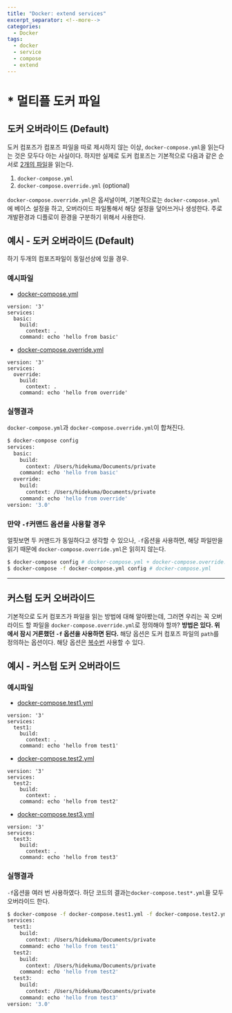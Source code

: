 ```yaml
---
title: "Docker: extend services"
excerpt_separator: <!--more-->
categories:
  - Docker 
tags: 
  - docker 
  - service 
  - compose 
  - extend 
---
```


# * 멀티플 도커 파일

## 도커 오버라이드 (Default)
도커 컴포즈가 컴포즈 파일을 따로 제시하지 않는 이상, `docker-compose.yml`을 읽는다는 것은 모두다 아는 사실이다. 하지만 실제로 도커 컴포즈는 기본적으로 다음과 같은 순서로 <U>2개의 파일</U>을 읽는다.
1. `docker-compose.yml`
2. `docker-compose.override.yml` (optional)

`docker-compose.override.yml`은 옵셔널이며, 기본적으로는 `docker-compose.yml`에 베이스 설정을 하고, 오버라이드 파일통해서 해당 설정을 덮어쓰거나 생성한다. 주로 개발환경과 디플로이 환경을 구분하기 위해서 사용한다.

<!--more-->
## 예시 - 도커 오버라이드 (Default)
하기 두개의 컴포즈파일이 동일선상에 있을 경우.

### 예시파일
- <U>docker-compose.yml</U>
```docker
version: '3'
services:
  basic:
    build:
      context: .
    command: echo 'hello from basic'
```
- <U>docker-compose.override.yml</U>
```docker
version: '3'
services:
  override:
    build:
      context: .
    command: echo 'hello from override'
```

### 실행결과
`docker-compose.yml`과 `docker-compose.override.yml`이 합쳐진다.
```bash
$ docker-compose config
services:
  basic:
    build:
      context: /Users/hidekuma/Documents/private
    command: echo 'hello from basic'
  override:
    build:
      context: /Users/hidekuma/Documents/private
    command: echo 'hello from override'
version: '3.0'
```

### 만약 `-f`커맨드 옵션을 사용할 경우
얼핏보면 두 커맨드가  동일하다고 생각할 수 있으나, `-f`옵션을 사용하면, 해당 파일만을 읽기 때문에 `docker-compose.override.yml`은 읽히지 않는다.
```bash
$ docker-compose config # docker-compose.yml + docker-compose.override.yml
$ docker-compose -f docker-compose.yml config # docker-compose.yml
```

---

## 커스텀 도커 오버라이드
기본적으로 도커 컴포즈가 파일을 읽는 방법에 대해 알아봤는데, 그러면 우리는 꼭 오버라이드 할 파일을 `docker-compose.override.yml`로 정의해야 할까? **방법은 있다. 위에서 잠시 거론했던 `-f` 옵션을 사용하면 된다.** 해당 옵션은 도커 컴포즈 파일의 `path`를 정의하는 옵션이다. 해당 옵션은 <U>복수번</U> 사용할 수 있다.
## 예시 - 커스텀 도커 오버라이드
### 예시파일
- <U>docker-compose.test1.yml</U>
```docker
version: '3'
services:
  test1:
    build:
      context: .
    command: echo 'hello from test1'
```
- <U>docker-compose.test2.yml</U>
```docker
version: '3'
services:
  test2:
    build:
      context: .
    command: echo 'hello from test2'
```
- <U>docker-compose.test3.yml</U>
```docker
version: '3'
services:
  test3:
    build:
      context: .
    command: echo 'hello from test3'
```

### 실행결과
`-f`옵션을 여러 번 사용하였다. 하단 코드의 결과는`docker-compose.test*.yml`을 모두 오버라이드 한다.
```bash
$ docker-compose -f docker-compose.test1.yml -f docker-compose.test2.yml -f docker-compose.test3.yml config
services:
  test1:
    build:
      context: /Users/hidekuma/Documents/private
    command: echo 'hello from test1'
  test2:
    build:
      context: /Users/hidekuma/Documents/private
    command: echo 'hello from test2'
  test3:
    build:
      context: /Users/hidekuma/Documents/private
    command: echo 'hello from test3'
version: '3.0'
```
